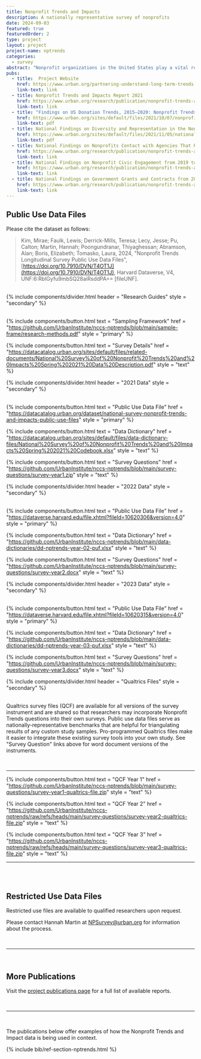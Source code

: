 ```yaml
---
title: Nonprofit Trends and Impacts
description: A nationally representative survey of nonprofits
date: 2024-09-03
featured: true
featuredOrder: 2
type: project
layout: project
project-name: nptrends
categories:
  - survey
abstract: "Nonprofit organizations in the United States play a vital role delivering services, strengthening communities, and facilitating civic engagement. In our nationally representative surveys of nonprofit organizations, we focus on operating 501(c)(3) public charities whose activities range from direct service provision to community building and advocacy. We provide public use datasets of most of the survey data we collect so that others across the country can investigate questions of their own."
pubs:
  - title:  Project Website
    href: https://www.urban.org/partnering-understand-long-term-trends-nonprofit-organization-activities-and-needs
    link-text: link
  - title: Nonprofit Trends and Impacts Report 2021
    href: https://www.urban.org/research/publication/nonprofit-trends-and-impacts-2021
    link-text: link
  - title: "Findings on US Donation Trends, 2015–2020: Nonprofit Trends and Impacts 2021"
    href: https://www.urban.org/sites/default/files/2021/10/07/nonprofit_trends_and_impacts_2021_donation_fact_sheet.pdf
    link-text: pdf
  - title: National Findings on Diversity and Representation in the Nonprofit Sector
    href: https://www.urban.org/sites/default/files/2021/11/05/national_findings_on_diversity_and_representation_in_the_nonprofit_sector.pdf
    link-text: pdf
  - title: National Findings on Nonprofits Contact with Agencies That Regulate Charities from 2022 to 2023
    href: https://www.urban.org/research/publication/nonprofit-trends-and-impacts-2021-2023-national-findings-nonprofits-contact-agencies-regulate-charities-2022-2023
    link-text: link
  - title: National Findings on Nonprofit Civic Engagement from 2019 to 2023
    href: https://www.urban.org/research/publication/nonprofit-trends-and-impacts-2021-2023-national-findings-nonprofit-civic-engagement-2019-2023
    link-text: link
  - title: National Findings on Government Grants and Contracts from 2019 to 2023
    href: https://www.urban.org/research/publication/nonprofit-trends-and-impacts-2021-2023-national-findings-government-grants-contracts-2019-2023
    link-text: link
---
```




## Public Use Data Files 

Please cite the dataset as follows: 

> Kim, Mirae; Faulk, Lewis; Derrick-Mills, Teresa; Lecy, Jesse; Pu, Calton; Martin, Hannah; Poongundranar, Thiyaghessan; Abramson, Alan; Boris, Elizabeth; Tomasko, Laura, 2024, "Nonprofit Trends Longitudinal Survey Public Use Data Files", [https://doi.org/10.7910/DVN/T4OT1J](https://doi.org/10.7910/DVN/T4OT1J), Harvard Dataverse, V4, UNF:6:RbIGyfu9mbSQ28aiRsddPA== [fileUNF].


<br> 


<!--     ###############     RESEARCH GUIDES      ###################     -->

<div class="flow">
  {% include components/divider.html
    header = "Research Guides"
    style = "secondary" %}
</div>

<br> 

<div class="flex flex-wrap gap">

{% include components/button.html
  text = "Sampling Framework"
  href = "https://github.com/UrbanInstitute/nccs-nptrends/blob/main/sample-frame/research-methods.pdf"
  style = "primary"
%}

{% include components/button.html
  text = "Survey Details"
  href = "https://datacatalog.urban.org/sites/default/files/related-documents/National%20Survey%20of%20Nonprofit%20Trends%20and%20Impacts%20Spring%202021%20Data%20Description.pdf"
  style = "text"
%}


<div>

<!--     Technical Guide      -->
<!--     https://urbaninstitute.github.io/nccs-nptrends/data-guidebook/GUIDEBOOK/     -->


<!--     ###############     2021 DATA      ###################     -->




<div class="flow">
  {% include components/divider.html
    header = "2021 Data"
    style = "secondary" %}
</div>

<br> 

<div class="flex flex-wrap gap">

{% include components/button.html
  text = "Public Use Data File"
  href = "https://datacatalog.urban.org/dataset/national-survey-nonprofit-trends-and-impacts-public-use-files"
  style = "primary"
%}

{% include components/button.html
  text = "Data Dictionary"
  href = "https://datacatalog.urban.org/sites/default/files/data-dictionary-files/National%20Survey%20of%20Nonprofit%20Trends%20and%20Impacts%20Spring%202021%20Codebook.xlsx"
  style = "text"
%}

{% include components/button.html
  text = "Survey Questions"
  href = "https://github.com/UrbanInstitute/nccs-nptrends/blob/main/survey-questions/survey-year1.zip"
  style = "text"
%}

<div>

<!--     ###############     2022 DATA      ###################     -->

<div class="flow">
  {% include components/divider.html
    header = "2022 Data"
    style = "secondary" %}
</div>

<br> 

<div class="flex flex-wrap gap">

{% include components/button.html
  text = "Public Use Data File"
  href = "https://dataverse.harvard.edu/file.xhtml?fileId=10620306&version=4.0"
  style = "primary"
%}

{% include components/button.html
  text = "Data Dictionary"
  href = "https://github.com/UrbanInstitute/nccs-nptrends/blob/main/data-dictionaries/dd-nptrends-year-02-puf.xlsx"
  style = "text"
%}

{% include components/button.html
  text = "Survey Questions"
  href = "https://github.com/UrbanInstitute/nccs-nptrends/blob/main/survey-questions/survey-year2.docx"
  style = "text"
%}

<div>




<!--     ###############     2023 DATA      ###################     -->

<div class="flow">
  {% include components/divider.html
    header = "2023 Data"
    style = "secondary" %}
</div>

<br> 

<div class="flex flex-wrap gap">

{% include components/button.html
  text = "Public Use Data File"
  href = "https://dataverse.harvard.edu/file.xhtml?fileId=10620315&version=4.0"
  style = "primary"
%}

{% include components/button.html
  text = "Data Dictionary"
  href = "https://github.com/UrbanInstitute/nccs-nptrends/blob/main/data-dictionaries/dd-nptrends-year-03-puf.xlsx"
  style = "text"
%}

{% include components/button.html
  text = "Survey Questions"
  href = "https://github.com/UrbanInstitute/nccs-nptrends/blob/main/survey-questions/survey-year3.docx"
  style = "text"
%}

<div>



<!--     ###############     QUALTRICS FILES      ###################     -->

<div class="flow">
  {% include components/divider.html
    header = "Qualtrics Files"
    style = "secondary" %}
</div>

<br> 

Qualtrics survey files (QCF) are available for all versions of the survey instrument and are shared so that researchers may incorporate Nonprofit Trends questions into their own surveys. Public use data files serve as nationally-representative benchmarks that are helpful for triangulating results of any custom study samples. Pro-programmed Qualtrics files make it easier to integrate these existing survey tools into your own study. See "Survey Question" links above for word document versions of the instruments. 


<br> 
<hr>

<div class="flex flex-wrap gap">

{% include components/button.html
  text = "QCF Year 1"
  href = "https://github.com/UrbanInstitute/nccs-nptrends/blob/main/survey-questions/survey-year1-qualtrics-file.zip"
  style = "text"
%}

{% include components/button.html
  text = "QCF Year 2"
  href = "https://github.com/UrbanInstitute/nccs-nptrends/raw/refs/heads/main/survey-questions/survey-year2-qualtrics-file.zip"
  style = "text"
%}

{% include components/button.html
  text = "QCF Year 3"
  href = "https://github.com/UrbanInstitute/nccs-nptrends/raw/refs/heads/main/survey-questions/survey-year3-qualtrics-file.zip"
  style = "text"
%}

<div>






<hr>
<br>
<br>

## Restricted Use Data Files 

Restricted use files are available to qualified researchers upon request. 

Please contact Hannah Martin at NPSurvey@urban.org for information about the process. 

<br>
<hr>
<br>

## More Publications

Visit the [project publications page](https://www.urban.org/projects/partnering-understand-long-term-trends-nonprofit-organization-activities-and-needs/publications-data) for a full list of available reports. 

<br>
<hr>
<br>

The publications below offer examples of how the Nonprofit Trends and Impact data is being used in context. 

{% include bib/ref-section-nptrends.html %}


<br>
<br>
<br>


